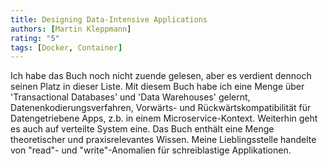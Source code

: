 ```yaml
---
title: Designing Data-Intensive Applications
authors: [Martin Kleppmann]
rating: "5"
tags: [Docker, Container]
---
```


Ich habe das Buch noch nicht zuende gelesen, aber es verdient dennoch seinen Platz in dieser Liste.
Mit diesem Buch habe ich eine Menge über 'Transactional Databases' und 'Data Warehouses' gelernt,
Datenenkodierungsverfahren, Vorwärts- und Rückwärtskompatibilität für Datengetriebene Apps, z.b. in
einem Microservice-Kontext.
Weiterhin geht es auch auf verteilte System eine.
Das Buch enthält eine Menge theoretischer und praxisrelevantes Wissen.
Meine Lieblingsstelle handelte von "read"- und "write"-Anomalien für schreiblastige Applikationen.

